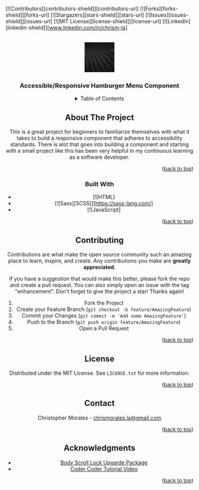 <a id="readme-top"></a>
[![Contributors][contributors-shield]][contributors-url]
[![Forks][forks-shield]][forks-url]
[![Stargazers][stars-shield]][stars-url]
[![Issues][issues-shield]][issues-url]
[![MIT License][license-shield]][license-url]
[![LinkedIn][linkedin-shield]][www.linkedin.com/in/chrism-la]



<!-- PROJECT LOGO -->
<br />
<div align="center">
  <a href="https://chrism-la.github.io/Accessible-and-Responsive-Hamburger-Top-Menu-Navigation/">
    <img src="images/tobias-van-schneider-lHGeqh3XhRY-unsplash.jpg" alt="Logo" width="80" height="80">
  </a>

  <h3 align="center">Accessible/Responsive Hamburger Menu Component</h3>



<!-- TABLE OF CONTENTS -->
<details>
  <summary>Table of Contents</summary>
  <ol>
    <li>
      <a href="#about-the-project">About The Project</a>
      <ul>
        <li><a href="#built-with">Built With</a></li>
      </ul>
    <li><a href="#contributing">Contributing</a></li>
    <li><a href="#license">License</a></li>
    <li><a href="#contact">Contact</a></li>
    <li><a href="#acknowledgments">Acknowledgments</a></li>
  </ol>
</details>



<!-- ABOUT THE PROJECT -->
## About The Project

This is a great project for beginners to familiarize themselves with what it takes to build a responsive component that adheres to accessibility standards. 
There is alot that goes into building a component and starting with a small project like this has been very helpful in my continuous learning as a software developer.

<p align="right">(<a href="#readme-top">back to top</a>)</p>



### Built With

* [![HTML]
* [![Sass][SCSS]][https://sass-lang.com/]
* [![JavaScript]

<p align="right">(<a href="#readme-top">back to top</a>)</p>

<!-- CONTRIBUTING -->
## Contributing

Contributions are what make the open source community such an amazing place to learn, inspire, and create. Any contributions you make are **greatly appreciated**.

If you have a suggestion that would make this better, please fork the repo and create a pull request. You can also simply open an issue with the tag "enhancement".
Don't forget to give the project a star! Thanks again!

1. Fork the Project
2. Create your Feature Branch (`git checkout -b feature/AmazingFeature`)
3. Commit your Changes (`git commit -m 'Add some AmazingFeature'`)
4. Push to the Branch (`git push origin feature/AmazingFeature`)
5. Open a Pull Request

<p align="right">(<a href="#readme-top">back to top</a>)</p>



<!-- LICENSE -->
## License

Distributed under the MIT License. See `LICENSE.txt` for more information.

<p align="right">(<a href="#readme-top">back to top</a>)</p>



<!-- CONTACT -->
## Contact

Christopher Morales - chrismorales.la@gmail.com

<p align="right">(<a href="#readme-top">back to top</a>)</p>



<!-- ACKNOWLEDGMENTS -->
## Acknowledgments

* [Body Scroll Lock Upgarde Package](https://github.com/rick-liruixin/body-scroll-lock-upgrade)
* [Coder Coder Tutorial Video](https://youtu.be/pBv7igaxfQE?si=sEUnuot12xura27j)

<p align="right">(<a href="#readme-top">back to top</a>)</p>
